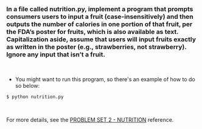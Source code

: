 ### In a file called nutrition.py, implement a program that prompts consumers users to input a fruit (case-insensitively) and then outputs the number of calories in one portion of that fruit, per the FDA’s poster for fruits, which is also available as text. Capitalization aside, assume that users will input fruits exactly as written in the poster (e.g., strawberries, not strawberry). Ignore any input that isn’t a fruit.

<br />

* You might want to run this program, so there's an example of how to do so below:

```
$ python nutrition.py
```

<br />

For more details, see the [PROBLEM SET 2 - NUTRITION](https://cs50.harvard.edu/python/2022/psets/2/nutrition/) reference.
